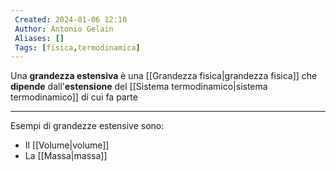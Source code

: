 ```yaml
---
 Created: 2024-01-06 12:10
 Author: Antonio Gelain
 Aliases: []
 Tags: [fisica,termodinamica]
---
```


Una **grandezza estensiva** è una [[Grandezza fisica|grandezza fisica]] che **dipende** dall'**estensione** del [[Sistema termodinamico|sistema termodinamico]] di cui fa parte

---

Esempi di grandezze estensive sono:
- Il [[Volume|volume]]
- La [[Massa|massa]]
